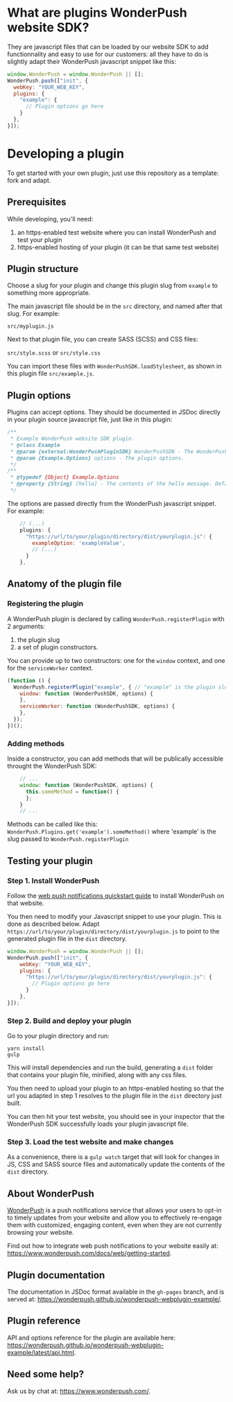 # What are plugins WonderPush website SDK?

They are javascript files that can be loaded by our website SDK to add functionnality and easy to use for our customers: all they have to do is slightly adapt their WonderPush javascript snippet like this:

```javascript
window.WonderPush = window.WonderPush || [];
WonderPush.push(["init", {
  webKey: "YOUR_WEB_KEY",
  plugins: {
    "example": {
      // Plugin options go here
    }
  },
}]);
```

# Developing a plugin

To get started with your own plugin, just use this repository as a template: fork and adapt.

## Prerequisites
While developing, you'll need:
1. an https-enabled test website where you can install WonderPush and test your plugin
2. https-enabled hosting of your plugin (it can be that same test website)

## Plugin structure

Choose a slug for your plugin and change this plugin slug from `example` to something more appropriate.

The main javascript file should be in the `src` directory, and named after that slug.
For example:

`src/myplugin.js`

Next to that plugin file, you can create SASS (SCSS) and CSS files:

`src/style.scss` or `src/style.css`

You can import these files with `WonderPushSDK.loadStylesheet`, as shown in this plugin file `src/example.js`.

## Plugin options

Plugins can accept options. They should be documented in JSDoc directly in your plugin source javascript file,
just like in this plugin:

```javascript
/**
 * Example WonderPush website SDK plugin.
 * @class Example
 * @param {external:WonderPushPluginSDK} WonderPushSDK - The WonderPush SDK instance provided automatically on intantiati
 * @param {Example.Options} options - The plugin options.
 */
/**
 * @typedef {Object} Example.Options
 * @property {String} [hello] - The contents of the hello message. Defaults to "Hello, world!"
 */

```

The options are passed directly from the WonderPush javascript snippet.
For example:


```javascript
    // (...)
    plugins: {
      "https://url/to/your/plugin/directory/dist/yourplugin.js": {
        exampleOption: 'exampleValue',
        // (...)
      }
    },
```

## Anatomy of the plugin file

### Registering the plugin

A WonderPush plugin is declared by calling `WonderPush.registerPlugin`
with 2 arguments:
1. the plugin slug
2. a set of plugin constructors.

You can provide up to two constructors: one for the `window` context,
and one for the `serviceWorker` context.

```javascript
(function () {
  WonderPush.registerPlugin("example", { // "example" is the plugin slug, you should adapt it.
    window: function (WonderPushSDK, options) {
    },
    serviceWorker: function (WonderPushSDK, options) {
    },
  });
})();
```
### Adding methods

Inside a constructor, you can add methods that will be publically accessible throught the WonderPush SDK:

```javascript
    // ...
    window: function (WonderPushSDK, options) {
      this.someMethod = function() {
      };
    }
    // ...
```

Methods can be called like this: `WonderPush.Plugins.get('example').someMethod()` where 'example' is the slug passed to `WonderPush.registerPlugin`

## Testing your plugin

### Step 1. Install WonderPush

Follow the [web push notifications quickstart guide](https://docs.wonderpush.com/docs/web-push-notifications-quickstart) to install WonderPush on that website.

You then need to modify your Javascript snippet to use your plugin.
This is done as described below.
Adapt `https://url/to/your/plugin/directory/dist/yourplugin.js` to point to the generated plugin file in the `dist` directory.

```javascript
window.WonderPush = window.WonderPush || [];
WonderPush.push(["init", {
    webKey: "YOUR_WEB_KEY",
    plugins: {
      "https://url/to/your/plugin/directory/dist/yourplugin.js": {
        // Plugin options go here
      }
    },
}]);
```

### Step 2. Build and deploy your plugin

Go to your plugin directory and run:

```shell
yarn install
gulp
```

This will install dependencies and run the build, generating a `dist` folder that contains your plugin file, minified,
along with any css files.

You then need to upload your plugin to an https-enabled hosting
so that the url you adapted in step 1 resolves to the plugin file in the `dist` directory just built.

You can then hit your test website, you should see in your inspector that the WonderPush SDK successfully loads your plugin javascript file.

### Step 3. Load the test website and make changes

As a convenience, there is a `gulp watch` target that will look for changes in JS, CSS and SASS source files and automatically update the contents of the `dist` directory.

About WonderPush
----------------

[WonderPush](https://www.wonderpush.com/) is a push notifications
service that allows your users to opt-in to timely updates from your
website and allow you to effectively re-engage them with customized,
engaging content, even when they are not currently browsing your
website.

Find out how to integrate web push notifications to your website
easily at: https://www.wonderpush.com/docs/web/getting-started.


Plugin documentation
--------------------

The documentation in JSDoc format available in the `gh-pages` branch,
and is served at:
https://wonderpush.github.io/wonderpush-webplugin-example/.


Plugin reference
----------------

API and options reference for the plugin are available here:
https://wonderpush.github.io/wonderpush-webplugin-example/latest/api.html.


Need some help?
---------------

Ask us by chat at: https://www.wonderpush.com/.
